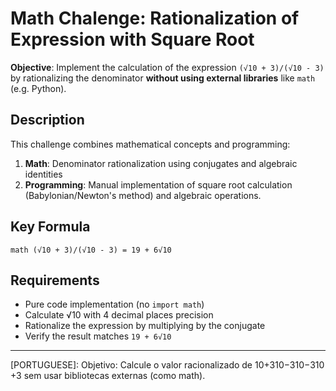 # Math Chalenge: Rationalization of Expression with Square Root

**Objective**: Implement the calculation of the expression `(√10 + 3)/(√10 - 3)` by rationalizing the denominator **without using external libraries** like `math` (e.g. Python).

## Description

This challenge combines mathematical concepts and programming:
1. **Math**: Denominator rationalization using conjugates and algebraic identities
2. **Programming**: Manual implementation of square root calculation (Babylonian/Newton's method) and algebraic operations.

## Key Formula

`math
(√10 + 3)/(√10 - 3) = 19 + 6√10
`

## Requirements
- Pure code implementation (no `import math`)
- Calculate √10 with 4 decimal places precision
- Rationalize the expression by multiplying by the conjugate
- Verify the result matches `19 + 6√10`

---
[PORTUGUESE]:
Objetivo: Calcule o valor racionalizado de 10+310−310
​−310
​+3​ sem usar bibliotecas externas (como math).

